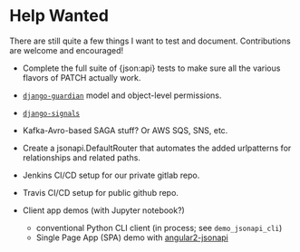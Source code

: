 # Help Wanted

There are still quite a few things I want to test and document. Contributions are welcome and encouraged!

- Complete the full suite of {json:api} tests to make sure all the various flavors of PATCH actually work.
- [`django-guardian`](https://django-guardian.readthedocs.io/en/stable/) model and object-level permissions.
- [`django-signals`](https://docs.djangoproject.com/en/stable/topics/signals/)
- Kafka-Avro-based SAGA stuff? Or AWS SQS, SNS, etc.
- Create a jsonapi.DefaultRouter that automates the added urlpatterns for relationships and related paths.
- Jenkins CI/CD setup for our private gitlab repo.
- Travis CI/CD setup for public github repo.
- Client app demos (with Jupyter notebook?)

  - conventional Python CLI client (in process; see `demo_jsonapi_cli`)
  - Single Page App (SPA) demo with [angular2-jsonapi](https://github.com/ghidoz/angular2-jsonapi)
